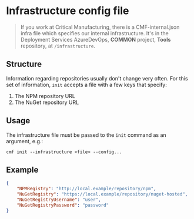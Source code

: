 # Infrastructure config file
> If you work at Critical Manufacturing, there is a CMF-internal.json infra file which specifies our internal infrastructure. It's in the Deployment Services AzureDevOps, **COMMON** project, **Tools** repository, at `/infrastructure`.

## Structure
Information regarding repositories usually don't change very often. For this set of information, `init` accepts a file with a few keys that specify:

1. The NPM repository URL
1. The NuGet repository URL

## Usage
The infrastructure file must be passed to the `init` command as an argument, e.g.:
```
cmf init --infrastructure <file> --config...
```

## Example
```json
{
    "NPMRegistry": "http://local.example/repository/npm",
    "NuGetRegistry": "https://local.example/repository/nuget-hosted",
    "NuGetRegistryUsername": "user",
    "NuGetRegistryPassword": "password"
}
```